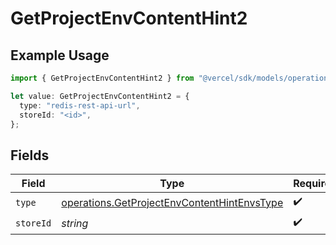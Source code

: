 # GetProjectEnvContentHint2

## Example Usage

```typescript
import { GetProjectEnvContentHint2 } from "@vercel/sdk/models/operations/getprojectenv.js";

let value: GetProjectEnvContentHint2 = {
  type: "redis-rest-api-url",
  storeId: "<id>",
};
```

## Fields

| Field                                                                                                      | Type                                                                                                       | Required                                                                                                   | Description                                                                                                |
| ---------------------------------------------------------------------------------------------------------- | ---------------------------------------------------------------------------------------------------------- | ---------------------------------------------------------------------------------------------------------- | ---------------------------------------------------------------------------------------------------------- |
| `type`                                                                                                     | [operations.GetProjectEnvContentHintEnvsType](../../models/operations/getprojectenvcontenthintenvstype.md) | :heavy_check_mark:                                                                                         | N/A                                                                                                        |
| `storeId`                                                                                                  | *string*                                                                                                   | :heavy_check_mark:                                                                                         | N/A                                                                                                        |